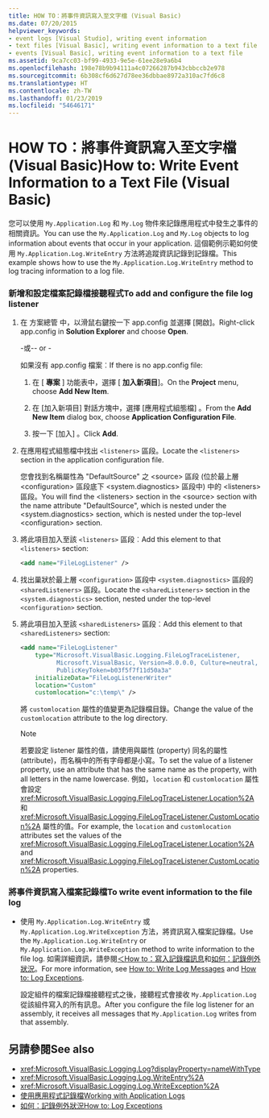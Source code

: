```yaml
---
title: HOW TO：將事件資訊寫入至文字檔 (Visual Basic)
ms.date: 07/20/2015
helpviewer_keywords:
- event logs [Visual Studio], writing event information
- text files [Visual Basic], writing event information to a text file
- events [Visual Basic], writing event information to a text file
ms.assetid: 9ca7cc03-bf99-4933-9e5e-61ee28e9a6b4
ms.openlocfilehash: 198e78b9b94111a4c07266287b943cbbccb2e978
ms.sourcegitcommit: 6b308cf6d627d78ee36dbbae8972a310ac7fd6c8
ms.translationtype: HT
ms.contentlocale: zh-TW
ms.lasthandoff: 01/23/2019
ms.locfileid: "54646171"
---
```

# <a name="how-to-write-event-information-to-a-text-file-visual-basic"></a><span data-ttu-id="1c623-102">HOW TO：將事件資訊寫入至文字檔 (Visual Basic)</span><span class="sxs-lookup"><span data-stu-id="1c623-102">How to: Write Event Information to a Text File (Visual Basic)</span></span>
<span data-ttu-id="1c623-103">您可以使用 `My.Application.Log` 和 `My.Log` 物件來記錄應用程式中發生之事件的相關資訊。</span><span class="sxs-lookup"><span data-stu-id="1c623-103">You can use the `My.Application.Log` and `My.Log` objects to log information about events that occur in your application.</span></span> <span data-ttu-id="1c623-104">這個範例示範如何使用 `My.Application.Log.WriteEntry` 方法將追蹤資訊記錄到記錄檔。</span><span class="sxs-lookup"><span data-stu-id="1c623-104">This example shows how to use the `My.Application.Log.WriteEntry` method to log tracing information to a log file.</span></span>  
  
### <a name="to-add-and-configure-the-file-log-listener"></a><span data-ttu-id="1c623-105">新增和設定檔案記錄檔接聽程式</span><span class="sxs-lookup"><span data-stu-id="1c623-105">To add and configure the file log listener</span></span>  
  
1.  <span data-ttu-id="1c623-106">在 方案總管 中，以滑鼠右鍵按一下 app.config 並選擇 [開啟]。</span><span class="sxs-lookup"><span data-stu-id="1c623-106">Right-click app.config in **Solution Explorer** and choose **Open**.</span></span>  
  
     <span data-ttu-id="1c623-107">\-或-</span><span class="sxs-lookup"><span data-stu-id="1c623-107">\- or -</span></span>  
  
     <span data-ttu-id="1c623-108">如果沒有 app.config 檔案︰</span><span class="sxs-lookup"><span data-stu-id="1c623-108">If there is no app.config file:</span></span>  
  
    1.  <span data-ttu-id="1c623-109">在 [ **專案** ] 功能表中，選擇 [ **加入新項目**]。</span><span class="sxs-lookup"><span data-stu-id="1c623-109">On the **Project** menu, choose **Add New Item**.</span></span>  
  
    2.  <span data-ttu-id="1c623-110">在 [加入新項目]  對話方塊中，選擇 [應用程式組態檔] 。</span><span class="sxs-lookup"><span data-stu-id="1c623-110">From the **Add New Item** dialog box, choose **Application Configuration File**.</span></span>  
  
    3.  <span data-ttu-id="1c623-111">按一下 [加入] 。</span><span class="sxs-lookup"><span data-stu-id="1c623-111">Click **Add**.</span></span>  
  
2.  <span data-ttu-id="1c623-112">在應用程式組態檔中找出 `<listeners>` 區段。</span><span class="sxs-lookup"><span data-stu-id="1c623-112">Locate the `<listeners>` section in the application configuration file.</span></span>  
  
     <span data-ttu-id="1c623-113">您會找到名稱屬性為 "DefaultSource" 之 \<source> 區段 (位於最上層 \<configuration> 區段底下 \<system.diagnostics> 區段中) 中的 \<listeners> 區段。</span><span class="sxs-lookup"><span data-stu-id="1c623-113">You will find the \<listeners> section in the \<source> section with the name attribute "DefaultSource", which is nested under the \<system.diagnostics> section, which is nested under the top-level \<configuration> section.</span></span>  
  
3.  <span data-ttu-id="1c623-114">將此項目加入至該 `<listeners>` 區段︰</span><span class="sxs-lookup"><span data-stu-id="1c623-114">Add this element to that `<listeners>` section:</span></span>  
  
    ```xml  
    <add name="FileLogListener" />  
    ```  
  
4.  <span data-ttu-id="1c623-115">找出巢狀於最上層 `<configuration>` 區段中 `<system.diagnostics>` 區段的 `<sharedListeners>` 區段。</span><span class="sxs-lookup"><span data-stu-id="1c623-115">Locate the `<sharedListeners>` section in the `<system.diagnostics>` section, nested under the top-level `<configuration>` section.</span></span>  
  
5.  <span data-ttu-id="1c623-116">將此項目加入至該 `<sharedListeners>` 區段︰</span><span class="sxs-lookup"><span data-stu-id="1c623-116">Add this element to that `<sharedListeners>` section:</span></span>  
  
    ```xml  
    <add name="FileLogListener"   
        type="Microsoft.VisualBasic.Logging.FileLogTraceListener,   
              Microsoft.VisualBasic, Version=8.0.0.0, Culture=neutral,   
              PublicKeyToken=b03f5f7f11d50a3a"  
        initializeData="FileLogListenerWriter"  
        location="Custom"  
        customlocation="c:\temp\" />  
    ```  
  
     <span data-ttu-id="1c623-117">將 `customlocation` 屬性的值變更為記錄檔目錄。</span><span class="sxs-lookup"><span data-stu-id="1c623-117">Change the value of the `customlocation` attribute to the log directory.</span></span>  
  
    > [!NOTE]
    >  <span data-ttu-id="1c623-118">若要設定 listener 屬性的值，請使用與屬性 (property) 同名的屬性 (attribute)，而名稱中的所有字母都是小寫。</span><span class="sxs-lookup"><span data-stu-id="1c623-118">To set the value of a listener property, use an attribute that has the same name as the property, with all letters in the name lowercase.</span></span> <span data-ttu-id="1c623-119">例如，`location` 和 `customlocation` 屬性會設定 <xref:Microsoft.VisualBasic.Logging.FileLogTraceListener.Location%2A> 和 <xref:Microsoft.VisualBasic.Logging.FileLogTraceListener.CustomLocation%2A> 屬性的值。</span><span class="sxs-lookup"><span data-stu-id="1c623-119">For example, the `location` and `customlocation` attributes set the values of the <xref:Microsoft.VisualBasic.Logging.FileLogTraceListener.Location%2A> and <xref:Microsoft.VisualBasic.Logging.FileLogTraceListener.CustomLocation%2A> properties.</span></span>  
  
### <a name="to-write-event-information-to-the-file-log"></a><span data-ttu-id="1c623-120">將事件資訊寫入檔案記錄檔</span><span class="sxs-lookup"><span data-stu-id="1c623-120">To write event information to the file log</span></span>  
  
-   <span data-ttu-id="1c623-121">使用 `My.Application.Log.WriteEntry` 或 `My.Application.Log.WriteException` 方法，將資訊寫入檔案記錄檔。</span><span class="sxs-lookup"><span data-stu-id="1c623-121">Use the `My.Application.Log.WriteEntry` or `My.Application.Log.WriteException` method to write information to the file log.</span></span> <span data-ttu-id="1c623-122">如需詳細資訊，請參閱[＜How to：寫入記錄檔訊息](../../../../visual-basic/developing-apps/programming/log-info/how-to-write-log-messages.md)和[如何：記錄例外狀況](../../../../visual-basic/developing-apps/programming/log-info/how-to-log-exceptions.md)。</span><span class="sxs-lookup"><span data-stu-id="1c623-122">For more information, see [How to: Write Log Messages](../../../../visual-basic/developing-apps/programming/log-info/how-to-write-log-messages.md) and [How to: Log Exceptions](../../../../visual-basic/developing-apps/programming/log-info/how-to-log-exceptions.md).</span></span>  
  
     <span data-ttu-id="1c623-123">設定組件的檔案記錄檔接聽程式之後，接聽程式會接收 `My.Application.Log` 從該組件寫入的所有訊息。</span><span class="sxs-lookup"><span data-stu-id="1c623-123">After you configure the file log listener for an assembly, it receives all messages that `My.Application.Log` writes from that assembly.</span></span>  
  
## <a name="see-also"></a><span data-ttu-id="1c623-124">另請參閱</span><span class="sxs-lookup"><span data-stu-id="1c623-124">See also</span></span>
- <xref:Microsoft.VisualBasic.Logging.Log?displayProperty=nameWithType>
- <xref:Microsoft.VisualBasic.Logging.Log.WriteEntry%2A>
- <xref:Microsoft.VisualBasic.Logging.Log.WriteException%2A>
- [<span data-ttu-id="1c623-125">使用應用程式記錄檔</span><span class="sxs-lookup"><span data-stu-id="1c623-125">Working with Application Logs</span></span>](../../../../visual-basic/developing-apps/programming/log-info/working-with-application-logs.md)
- [<span data-ttu-id="1c623-126">如何：記錄例外狀況</span><span class="sxs-lookup"><span data-stu-id="1c623-126">How to: Log Exceptions</span></span>](../../../../visual-basic/developing-apps/programming/log-info/how-to-log-exceptions.md)
